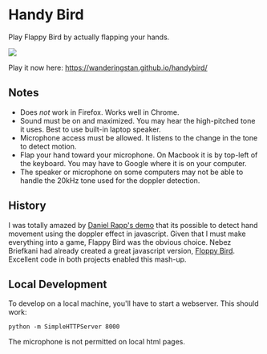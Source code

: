 Handy Bird
=========

Play Flappy Bird by actually flapping your hands.

[<img src="https://media.giphy.com/media/UHbpTnnoxbG9O/giphy.gif">](https://wanderingstan.github.io/handybird/)

Play it now here: https://wanderingstan.github.io/handybird/

Notes
---
* Does _not_ work in Firefox. Works well in Chrome.
* Sound must be on and maximized. You may hear the high-pitched tone it uses. Best to use built-in laptop speaker.
* Microphone access must be allowed. It listens to the change in the tone to detect motion.
* Flap your hand toward your microphone. On Macbook it is by top-left of the keyboard. You may have to Google where it is on your computer.
* The speaker or microphone on some computers may not be able to handle the 20kHz tone used for the doppler detection.

History
---
I was totally amazed by [Daniel Rapp's demo](https://github.com/DanielRapp/doppler) that its possible to detect hand movement using the doppler effect in javascript. Given that I must make everything into a game, Flappy Bird was the obvious choice.
Nebez Briefkani had already created a great javascript version, [Floppy Bird](https://github.com/nebez/floppybird). Excellent code in both projects enabled this mash-up.

Local Development
---
To develop on a local machine, you'll have to start a webserver. This should work:

    python -m SimpleHTTPServer 8000

The microphone is not permitted on local html pages.
